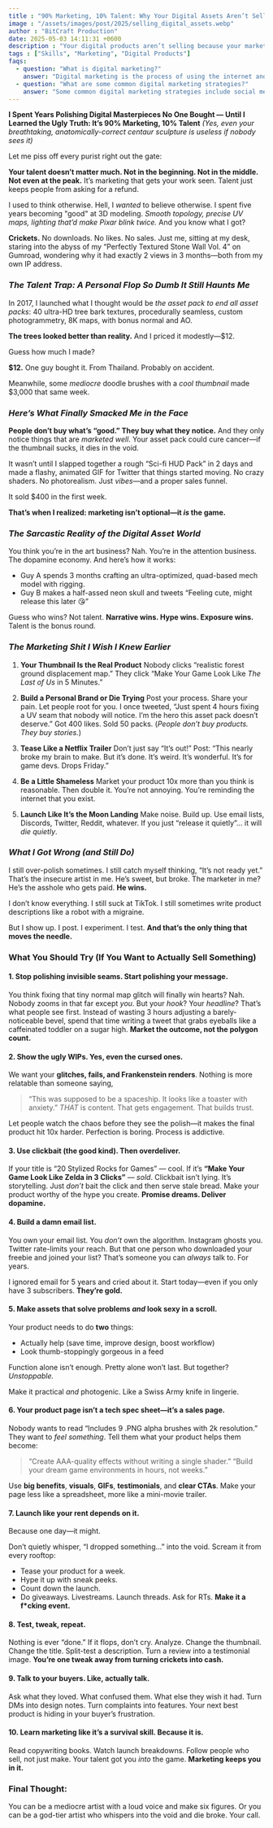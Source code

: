 ```yaml
---
title : "90% Marketing, 10% Talent: Why Your Digital Assets Aren’t Selling (And How to Fix It)"
image : "/assets/images/post/2025/selling_digital_assets.webp"
author : "BitCraft Production"
date: 2025-05-03 14:11:31 +0600
description : "Your digital products aren’t selling because your marketing sucks—not because they’re bad. Learn the brutal truth about SEO, thumbnails, and buyer psychology that boosted my sales 300%. Stop obsessing over perfection and start hustling."
tags : ["Skills", "Marketing", "Digital Products"]
faqs:
  - question: "What is digital marketing?"
    answer: "Digital marketing is the process of using the internet and other digital channels to promote a product or service. It includes a range of activities, such as search engine optimization (SEO), social media marketing, and email marketing."
  - question: "What are some common digital marketing strategies?"
    answer: "Some common digital marketing strategies include social media marketing, search engine optimization (SEO), email marketing, and content marketing."
---
```




**I Spent Years Polishing Digital Masterpieces No One Bought — Until I Learned the Ugly Truth: It’s 90% Marketing, 10% Talent**
*(Yes, even your breathtaking, anatomically-correct centaur sculpture is useless if nobody sees it)*

 

Let me piss off every purist right out the gate:

**Your talent doesn’t matter much. Not in the beginning. Not in the middle. Not even at the peak.**
It’s marketing that gets your work seen. Talent just keeps people from asking for a refund.

I used to think otherwise. Hell, I *wanted* to believe otherwise. I spent five years becoming "good" at 3D modeling. *Smooth topology, precise UV maps, lighting that’d make Pixar blink twice.* And you know what I got?

**Crickets.**
No downloads. No likes. No sales.
Just me, sitting at my desk, staring into the abyss of my “Perfectly Textured Stone Wall Vol. 4” on Gumroad, wondering why it had exactly 2 views in 3 months—both from my own IP address.

 

### *The Talent Trap: A Personal Flop So Dumb It Still Haunts Me*

In 2017, I launched what I thought would be *the asset pack to end all asset packs*: 40 ultra-HD tree bark textures, procedurally seamless, custom photogrammetry, 8K maps, with bonus normal and AO.

**The trees looked better than reality.**
And I priced it modestly—\$12.

Guess how much I made?

**\$12.**
One guy bought it. From Thailand. Probably on accident.

Meanwhile, some *mediocre* doodle brushes with a *cool thumbnail* made \$3,000 that same week.

 

### *Here’s What Finally Smacked Me in the Face*

**People don’t buy what’s “good.” They buy what they notice.**
And they only notice things that are *marketed well*.
Your asset pack could cure cancer—if the thumbnail sucks, it dies in the void.

It wasn’t until I slapped together a rough “Sci-fi HUD Pack” in 2 days and made a flashy, animated GIF for Twitter that things started moving.
No crazy shaders. No photorealism. Just *vibes*—and a proper sales funnel.

It sold \$400 in the first week.

**That’s when I realized: marketing isn’t optional—it *is* the game.**

 

### *The Sarcastic Reality of the Digital Asset World*

You think you’re in the art business? Nah.
You’re in the attention business. The dopamine economy.
And here’s how it works:

* Guy A spends 3 months crafting an ultra-optimized, quad-based mech model with rigging.
* Guy B makes a half-assed neon skull and tweets “Feeling cute, might release this later 😘”

Guess who wins? Not talent. **Narrative wins. Hype wins. Exposure wins.**
Talent is the bonus round.

 

### *The Marketing Shit I Wish I Knew Earlier*

1. **Your Thumbnail Is the Real Product**
   Nobody clicks “realistic forest ground displacement map.”
   They click “Make Your Game Look Like *The Last of Us* in 5 Minutes.”

2. **Build a Personal Brand or Die Trying**
   Post your process. Share your pain. Let people root for you.
   I once tweeted, “Just spent 4 hours fixing a UV seam that nobody will notice. I’m the hero this asset pack doesn’t deserve.”
   Got 400 likes. Sold 50 packs.
   (*People don’t buy products. They buy stories.*)

3. **Tease Like a Netflix Trailer**
   Don’t just say “It’s out!”
   Post: “This nearly broke my brain to make. But it’s done. It’s weird. It’s wonderful. It’s for game devs. Drops Friday.”

4. **Be a Little Shameless**
   Market your product 10x more than you think is reasonable. Then double it.
   You’re not annoying. You’re reminding the internet that you exist.

5. **Launch Like It’s the Moon Landing**
   Make noise. Build up. Use email lists, Discords, Twitter, Reddit, whatever.
   If you just “release it quietly”… it will *die quietly*.

 

### *What I Got Wrong (and Still Do)*

I still over-polish sometimes. I still catch myself thinking, “It’s not ready yet.”
That’s the insecure artist in me. He’s sweet, but broke.
The marketer in me? He’s the asshole who gets paid.
**He wins.**

I don’t know everything. I still suck at TikTok.
I still sometimes write product descriptions like a robot with a migraine.

But I show up. I post. I experiment. I test.
**And that’s the only thing that moves the needle.**

 

### **What You Should Try (If You Want to Actually Sell Something)**

#### **1. Stop polishing invisible seams. Start polishing your message.**

You think fixing that tiny normal map glitch will finally win hearts? Nah. Nobody zooms in that far except *you*.
But your *hook*? Your *headline*? That’s what people see first.
Instead of wasting 3 hours adjusting a barely-noticeable bevel, spend that time writing a tweet that grabs eyeballs like a caffeinated toddler on a sugar high.
**Market the outcome, not the polygon count.**

 

#### **2. Show the ugly WIPs. Yes, even the cursed ones.**

We want your **glitches, fails, and Frankenstein renders**.
Nothing is more relatable than someone saying,

> “This was supposed to be a spaceship. It looks like a toaster with anxiety.”
> *THAT* is content. That gets engagement. That builds trust.

Let people watch the chaos before they see the polish—it makes the final product hit 10x harder.
Perfection is boring. Process is addictive.

 

#### **3. Use clickbait (the good kind). Then overdeliver.**

If your title is “20 Stylized Rocks for Games” — cool.
If it’s **“Make Your Game Look Like Zelda in 3 Clicks”** — *sold*.
Clickbait isn’t lying. It’s storytelling. Just *don’t* bait the click and then serve stale bread.
Make your product worthy of the hype you create.
**Promise dreams. Deliver dopamine.**

 

#### **4. Build a damn email list.**

You own your email list. You *don’t* own the algorithm.
Instagram ghosts you. Twitter rate-limits your reach.
But that one person who downloaded your freebie and joined your list?
That’s someone you can *always* talk to. For years.

I ignored email for 5 years and cried about it.
Start today—even if you only have 3 subscribers.
**They’re gold.**

 

#### **5. Make assets that solve problems *and* look sexy in a scroll.**

Your product needs to do **two** things:

* Actually help (save time, improve design, boost workflow)
* Look thumb-stoppingly gorgeous in a feed

Function alone isn’t enough. Pretty alone won’t last.
But together? *Unstoppable.*

Make it practical *and* photogenic. Like a Swiss Army knife in lingerie.

 

#### **6. Your product page isn’t a tech spec sheet—it’s a sales page.**

Nobody wants to read “Includes 9 .PNG alpha brushes with 2k resolution.”
They want to *feel something*.
Tell them what your product helps them become:

> “Create AAA-quality effects without writing a single shader.”
> “Build your dream game environments in hours, not weeks.”

Use **big benefits**, **visuals**, **GIFs**, **testimonials**, and **clear CTAs**.
Make your page less like a spreadsheet, more like a mini-movie trailer.

 

#### **7. Launch like your rent depends on it.**

Because one day—it might.

Don’t quietly whisper, “I dropped something…” into the void.
Scream it from every rooftop:

* Tease your product for a week.
* Hype it up with sneak peeks.
* Count down the launch.
* Do giveaways. Livestreams. Launch threads. Ask for RTs.
  **Make it a f\*cking event.**

 

#### **8. Test, tweak, repeat.**

Nothing is ever “done.” If it flops, don’t cry. Analyze. Change the thumbnail. Change the title.
Split-test a description. Turn a review into a testimonial image.
**You’re one tweak away from turning crickets into cash.**

 

#### **9. Talk to your buyers. Like, actually talk.**

Ask what they loved. What confused them. What else they wish it had.
Turn DMs into design notes.
Turn complaints into features.
Your next best product is hiding in your buyer’s frustration.

 

#### **10. Learn marketing like it’s a survival skill. Because it is.**

Read copywriting books. Watch launch breakdowns. Follow people who sell, not just make.
Your talent got you *into* the game.
**Marketing keeps you in it.**



### Final Thought:

You can be a mediocre artist with a loud voice and make six figures.
Or you can be a god-tier artist who whispers into the void and die broke.
Your call.

